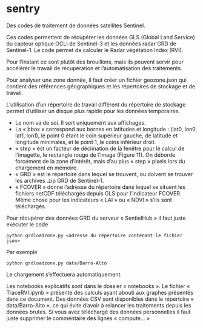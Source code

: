 # sentry
Des codes de traitement de données satellites Sentinel.

Ces codes permettent de récupérer les données GLS (Global Land Service) du capteur optique OCLI de Sentinel-3 et les données radar GRD de Sentinel-1.
Le code permet de calculer le Radar végétation Index (RVI).


Pour l’instant ce sont plutôt des brouillons, mais ils peuvent servir pour accélérer le travail de récupération et l’automatisation des traitements.

Pour analyser une zone donnée, il faut créer un fichier geozone.json qui contient des références géographiques et les répertoires de stockage et de travail.

L’utilisation d’un répertoire de travail différent du répertoire de stockage permet d’utiliser un disque plus rapide pour les données temporaires.

*	Le nom va de soi. Il sert uniquement aux affichages.
*	La « bbox » correspond aux bornes en latitudes et longitude : (lat0, lon0, lat1, lon1), le point 0 étant le coin supérieur gauche, de latitude et longitude minimales, et le point 1, le coins inférieur droit.
*	« step » est un facteur de décimation de la fenêtre pour le calcul de l’imagette, le rectangle rouge de l’image (Figure 11). On déborde forcément de la zone d’intérêt, mais d’au plus « step » pixels lors du chargement en mémoire.
*	« GRD » est le répertoire dans lequel se trouvent, ou doivent se trouver les archives .zip GRD de Sentinel-1.
*	« FCOVER » donne l’adresse du répertoire dans lequel se situent les fichiers netCDF téléchargés depuis GLS pour l’indicateur FCOVER. Même chose pour les indicateurs « LAI » ou « NDVI » s’ils sont téléchargés.

Pour récupérer des données GRD du serveur « SentielHub » il faut juste exécuter le code

    python grdloadzone.py <adresse du répertoire contenant le fichier json>

Par exemple

    python grdloadzone.py data/Barro-Alto
 
Le chargement s’effectuera automatiquement.

Les notebooks explicatifs sont dans le dossier « notebooks ».
Le fichier « TraceRVI.ipynb » présente des calculs ayant abouti aux graphes présentés dans ce document. Des données CSV sont disponibles dans le répertoire « data/Barro-Alto », ce qui évite d’avoir à relancer les traitements depuis les données brutes. Si vous avez téléchargé des données personnelles il faut juste supprimer le commentaire des lignes « compute… »
